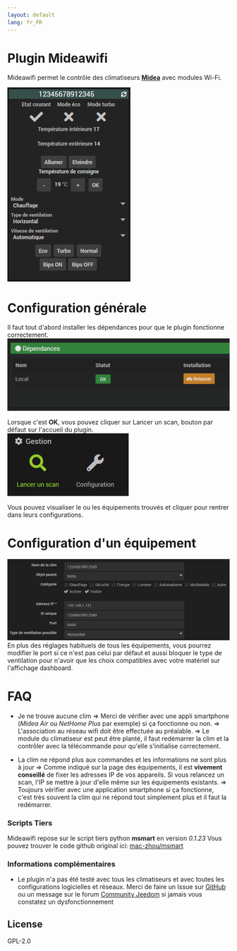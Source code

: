 ```yaml
---
layout: default
lang: fr_FR
---
```


# Plugin Mideawifi


Mideawifi permet le contrôle des climatiseurs **[Midea](https://fr.wikipedia.org/wiki/Midea)** avec modules Wi-Fi.

![DASHBOARD VIEW](../img/equipement-dashboard.png)

# Configuration générale

Il faut tout d'abord installer les dépendances pour que le plugin fonctionne correctement.  
![DEPENDANCES](../img/dependances.png)

Lorsque c'est **OK**, vous pouvez cliquer sur Lancer un scan, bouton par défaut sur l'accueil du plugin.  
![LANCER SCAN](../img/lancer_scan.png)

Vous pouvez visualiser le ou les équipements trouvés et cliquer pour rentrer dans leurs configurations.

# Configuration d'un équipement

![CONFIGURATION EQUIPEMENT](../img/conf_equipement.png)  
En plus des réglages habituels de tous les équipements, vous pourrez modifier le port si ce n'est pas celui par défaut et aussi bloquer le type de ventilation pour n'avoir que les choix compatibles avec votre matériel sur l'affichage dashboard.

# FAQ
- Je ne trouve aucune clim
    => Merci de vérifier avec une appli smartphone (*Midea Air* ou *NetHome Plus* par exemple) si ça fonctionne ou non.
    => L'association au réseau wifi doit être effectuée au préalable.
    => Le module du climatiseur est peut être planté, il faut redémarrer la clim et la contrôler avec la télécommande pour qu'elle s'initialise correctement.

- La clim ne répond plus aux commandes et les informations ne sont plus à jour
    => Comme indiqué sur la page des équipements, il est **vivement conseillé** de fixer les adresses IP de vos appareils. Si vous relancez un scan, l'IP se mettre à jour d'elle même sur les équipements existants.
    => Toujours vérifier avec une application smartphone si ça fonctionne, c'est très souvent la clim qui ne répond tout simplement plus et il faut la redémarrer.



### Scripts Tiers

Mideawifi repose sur le script tiers python **msmart** en version *0.1.23*
Vous pouvez trouver le code github original ici:  [mac-zhou/msmart](https://github.com/mac-zhou/midea-msmart/)

### Informations complémentaires

 - Le plugin n'a pas été testé avec tous les climatiseurs et avec toutes les configurations logicielles et réseaux. Merci de faire un Issue sur [GitHub](https://github.com/ddelec24/mideawifi/issues) ou un message sur le forum [Community Jeedom](https://community.jeedom.com/) si jamais vous constatez un dysfonctionnement



License
----

GPL-2.0
